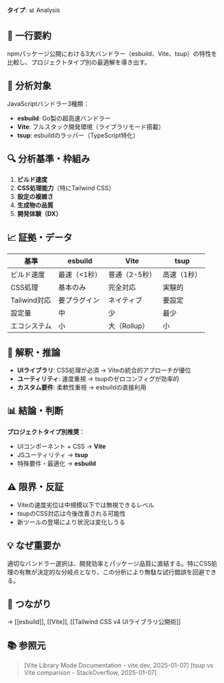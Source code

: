 **タイプ**: 📊 Analysis

## 📝 一行要約
npmパッケージ公開における3大バンドラー（esbuild、Vite、tsup）の特性を比較し、プロジェクトタイプ別の最適解を導き出す。

## 🎯 分析対象
JavaScriptバンドラー3種類：
- **esbuild**: Go製の超高速バンドラー
- **Vite**: フルスタック開発環境（ライブラリモード搭載）
- **tsup**: esbuildのラッパー（TypeScript特化）

## 🔍 分析基準・枠組み
1. **ビルド速度**
2. **CSS処理能力**（特にTailwind CSS）
3. **設定の複雑さ**
4. **生成物の品質**
5. **開発体験（DX）**

## 📈 証拠・データ
| 基準 | esbuild | Vite | tsup |
|------|---------|------|------|
| ビルド速度 | 最速（<1秒） | 普通（2-5秒） | 高速（1秒） |
| CSS処理 | 基本のみ | 完全対応 | 実験的 |
| Tailwind対応 | 要プラグイン | ネイティブ | 要設定 |
| 設定量 | 中 | 少 | 最少 |
| エコシステム | 小 | 大（Rollup） | 小 |

## 🧠 解釈・推論
- **UIライブラリ**: CSS処理が必須 → Viteの統合的アプローチが優位
- **ユーティリティ**: 速度重視 → tsupのゼロコンフィグが効率的
- **カスタム要件**: 柔軟性重視 → esbuildの直接利用

## 📊 結論・判断
**プロジェクトタイプ別推奨**：
- UIコンポーネント + CSS → **Vite**
- JSユーティリティ → **tsup**
- 特殊要件・最適化 → **esbuild**

## ⚠️ 限界・反証
- Viteの速度劣位は中規模以下では無視できるレベル
- tsupのCSS対応は今後改善される可能性
- 新ツールの登場により状況は変化しうる

## 💡 なぜ重要か
適切なバンドラー選択は、開発効率とパッケージ品質に直結する。特にCSS処理の有無が決定的な分岐点となり、この分析により無駄な試行錯誤を回避できる。

## 🔗 つながり
→ [[esbuild]], [[Vite]], [[Tailwind CSS v4 UIライブラリ公開術]]

## 📚 参照元
> [Vite Library Mode Documentation - vite.dev, 2025-01-07]
> [tsup vs Vite comparison - StackOverflow, 2025-01-07]